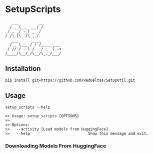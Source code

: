 # SetupScripts
```
   ___         __        
  / _ \___ ___/ /        
 / , _/ -_) _  /         
/_/|_|\__/\_,_/          
   ___      ____         
  / _ \___ / / /____ ____
 / // / -_) / __/ _ `(_-<
/____/\__/_/\__/\_,_/___/
```
## Installation
```
pip install git+https://github.com/RedDeltas/SetupUtil.git
```

## Usage
```
setup_scripts --help

>> Usage: setup_scripts [OPTIONS]
>>
>> Options:
>>   --activity [Load models from HuggingFace]
>>   --help                          Show this message and exit.
```

### Downloading Models From HuggingFace
